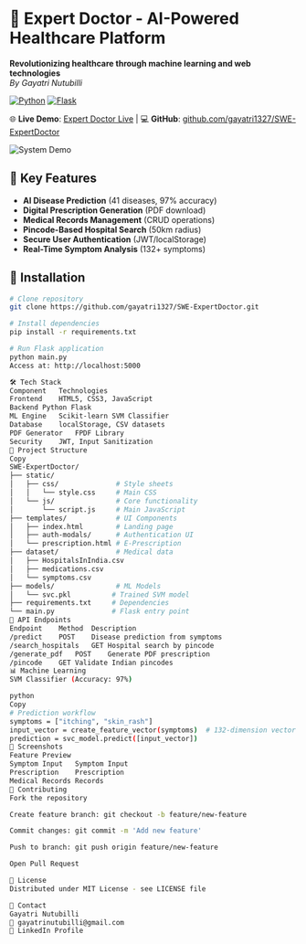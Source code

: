 # 🏥 Expert Doctor - AI-Powered Healthcare Platform  
**Revolutionizing healthcare through machine learning and web technologies**  
*By Gayatri Nutubilli*  

[![Python](https://img.shields.io/badge/Python-3.8%2B-blue)](https://python.org)
[![Flask](https://img.shields.io/badge/Flask-2.0.1-green)](https://flask.palletsprojects.com/)

🌐 **Live Demo**: [Expert Doctor Live](https://expert-doctor.herokuapp.com) | 💻 **GitHub**: [github.com/gayatri1327/SWE-ExpertDoctor](https://github.com/gayatri1327/sweproject)

![System Demo](demo.gif) <!-- Add your demo GIF here -->

## 🌟 Key Features
- **AI Disease Prediction** (41 diseases, 97% accuracy)
- **Digital Prescription Generation** (PDF download)
- **Medical Records Management** (CRUD operations)
- **Pincode-Based Hospital Search** (50km radius)
- **Secure User Authentication** (JWT/localStorage)
- **Real-Time Symptom Analysis** (132+ symptoms)

## 🚀 Installation
```bash
# Clone repository
git clone https://github.com/gayatri1327/SWE-ExpertDoctor.git

# Install dependencies
pip install -r requirements.txt

# Run Flask application
python main.py
Access at: http://localhost:5000

🛠 Tech Stack
Component	Technologies
Frontend	HTML5, CSS3, JavaScript
Backend	Python Flask
ML Engine	Scikit-learn SVM Classifier
Database	localStorage, CSV datasets
PDF Generator	FPDF Library
Security	JWT, Input Sanitization
📂 Project Structure
Copy
SWE-ExpertDoctor/
├── static/
│   ├── css/              # Style sheets
│   │   └── style.css     # Main CSS
│   └── js/               # Core functionality
│       └── script.js     # Main JavaScript
├── templates/            # UI Components
│   ├── index.html        # Landing page
│   ├── auth-modals/      # Authentication UI
│   └── prescription.html # E-Prescription
├── dataset/              # Medical data
│   ├── HospitalsInIndia.csv
│   ├── medications.csv
│   └── symptoms.csv
├── models/               # ML Models
│   └── svc.pkl          # Trained SVM model
├── requirements.txt     # Dependencies
└── main.py              # Flask entry point
🔗 API Endpoints
Endpoint	Method	Description
/predict	POST	Disease prediction from symptoms
/search_hospitals	GET	Hospital search by pincode
/generate_pdf	POST	Generate PDF prescription
/pincode	GET	Validate Indian pincodes
📊 Machine Learning
SVM Classifier (Accuracy: 97%)

python
Copy
# Prediction workflow
symptoms = ["itching", "skin_rash"]
input_vector = create_feature_vector(symptoms)  # 132-dimension vector
prediction = svc_model.predict([input_vector])
📸 Screenshots
Feature	Preview
Symptom Input	Symptom Input
Prescription	Prescription
Medical Records	Records
🤝 Contributing
Fork the repository

Create feature branch: git checkout -b feature/new-feature

Commit changes: git commit -m 'Add new feature'

Push to branch: git push origin feature/new-feature

Open Pull Request

📜 License
Distributed under MIT License - see LICENSE file

📧 Contact
Gayatri Nutubilli
📧 gayatrinutubilli@gmail.com
🔗 LinkedIn Profile

